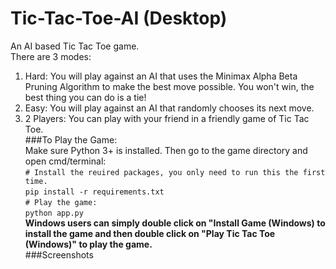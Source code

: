 # Tic-Tac-Toe-AI (Desktop)
 An AI based Tic Tac Toe game.  
 There are 3 modes:  
 1. Hard: You will play against an AI that uses the Minimax Alpha Beta Pruning Algorithm to make the best move possible. You won\'t win, the best thing you can do is a tie!  
 2. Easy: You will play against an AI that randomly chooses its next move.
 3. 2 Players: You can play with your friend in a friendly game of Tic Tac Toe.  
###To Play the Game:  
Make sure Python 3+ is installed. Then go to the game directory and open cmd/terminal:  
`# Install the reuired packages, you only need to run this the first time.`  
`pip install -r requirements.txt `  
`# Play the game:`   
`python app.py`  
**Windows users can simply double click on "Install Game (Windows) to install the game and then double click on "Play Tic Tac Toe (Windows)" to play the game.**  
###Screenshots


